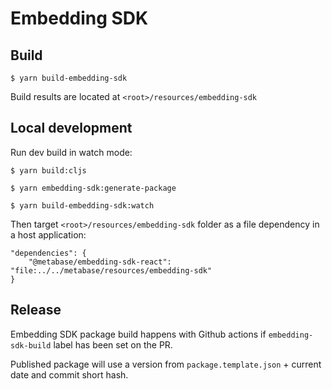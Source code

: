 # Embedding SDK

## Build

```
$ yarn build-embedding-sdk
```

Build results are located at `<root>/resources/embedding-sdk`

## Local development

Run dev build in watch mode:

```
$ yarn build:cljs
```

```
$ yarn embedding-sdk:generate-package
```

```
$ yarn build-embedding-sdk:watch
```

Then target `<root>/resources/embedding-sdk` folder as a file dependency in a host application:

```
"dependencies": {
    "@metabase/embedding-sdk-react": "file:../../metabase/resources/embedding-sdk"
}
```

## Release

Embedding SDK package build happens with Github actions if `embedding-sdk-build` label has been set on the PR.

Published package will use a version from `package.template.json` + current date and commit short hash.
